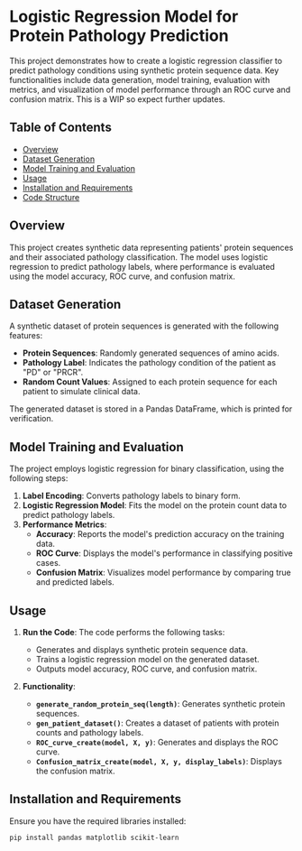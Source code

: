 # Logistic Regression Model for Protein Pathology Prediction

This project demonstrates how to create a logistic regression classifier to predict pathology conditions using synthetic protein sequence data. Key functionalities include data generation, model training, evaluation with metrics, and visualization of model performance through an ROC curve and confusion matrix. This is a WIP so expect further updates. 

## Table of Contents

- [Overview](#overview)
- [Dataset Generation](#dataset-generation)
- [Model Training and Evaluation](#model-training-and-evaluation)
- [Usage](#usage)
- [Installation and Requirements](#installation-and-requirements)
- [Code Structure](#code-structure)

## Overview

This project creates synthetic data representing patients' protein sequences and their associated pathology classification. The model uses logistic regression to predict pathology labels, where performance is evaluated using the model accuracy, ROC curve, and confusion matrix.

## Dataset Generation

A synthetic dataset of protein sequences is generated with the following features:
- **Protein Sequences**: Randomly generated sequences of amino acids.
- **Pathology Label**: Indicates the pathology condition of the patient as "PD" or "PRCR".
- **Random Count Values**: Assigned to each protein sequence for each patient to simulate clinical data.

The generated dataset is stored in a Pandas DataFrame, which is printed for verification.

## Model Training and Evaluation

The project employs logistic regression for binary classification, using the following steps:
1. **Label Encoding**: Converts pathology labels to binary form.
2. **Logistic Regression Model**: Fits the model on the protein count data to predict pathology labels.
3. **Performance Metrics**:
   - **Accuracy**: Reports the model's prediction accuracy on the training data.
   - **ROC Curve**: Displays the model's performance in classifying positive cases.
   - **Confusion Matrix**: Visualizes model performance by comparing true and predicted labels.

## Usage

1. **Run the Code**:
   The code performs the following tasks:
   - Generates and displays synthetic protein sequence data.
   - Trains a logistic regression model on the generated dataset.
   - Outputs model accuracy, ROC curve, and confusion matrix.

2. **Functionality**:
   - **`generate_random_protein_seq(length)`**: Generates synthetic protein sequences.
   - **`gen_patient_dataset()`**: Creates a dataset of patients with protein counts and pathology labels.
   - **`ROC_curve_create(model, X, y)`**: Generates and displays the ROC curve.
   - **`Confusion_matrix_create(model, X, y, display_labels)`**: Displays the confusion matrix.

## Installation and Requirements

Ensure you have the required libraries installed:

```bash
pip install pandas matplotlib scikit-learn
